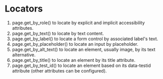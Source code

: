 # Locators
1. page.get_by_role() to locate by explicit and implicit accessibility attributes.
2. page.get_by_text() to locate by text content.
3. page.get_by_label() to locate a form control by associated label's text.
4. page.get_by_placeholder() to locate an input by placeholder.
5. page.get_by_alt_text() to locate an element, usually image, by its text alternative.
6. page.get_by_title() to locate an element by its title attribute.
7. page.get_by_test_id() to locate an element based on its data-testid attribute (other attributes can be configured).